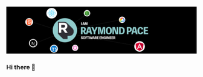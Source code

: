 [![Header](https://raw.githubusercontent.com/famu1hundred/famu1hundred/master/hero-blk.png "Header")](https://famu1hundred.github.io/)

### Hi there 👋

